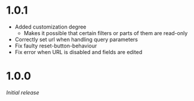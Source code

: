 # 1.0.1
* Added customization degree
  * Makes it possible that certain filters or parts of them are read-only
* Correctly set url when handling query parameters
* Fix faulty reset-button-behaviour
* Fix error when URL is disabled and fields are edited

# 1.0.0
_Initial release_
